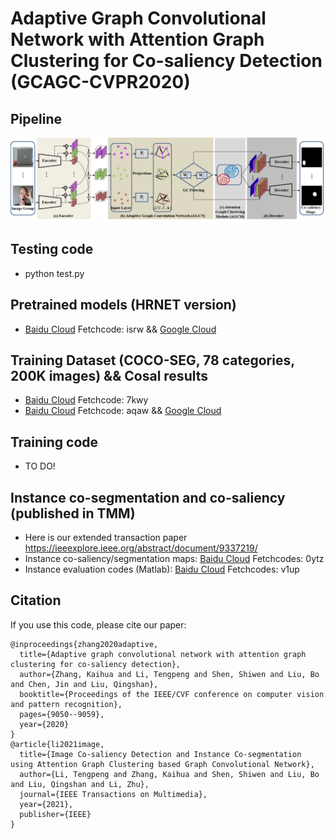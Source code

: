 # Adaptive Graph Convolutional Network with Attention Graph Clustering for Co-saliency Detection (GCAGC-CVPR2020)
## Pipeline
![pipeline](https://github.com/ltp1995/GCAGC-CVPR2020/blob/master/maps/pipeline.png)
## Testing code
* python test.py
## Pretrained models (HRNET version)
* [Baidu Cloud](https://pan.baidu.com/s/1C4pX_akexLHe7fTWtWHxlw) Fetchcode: isrw && [Google Cloud](https://drive.google.com/file/d/1rStw0BybbGjARLfEEwcGuxuDv0oQoBFY/view?usp=sharing)
## Training Dataset (COCO-SEG, 78 categories, 200K images) && Cosal results
* [Baidu Cloud](https://pan.baidu.com/s/1el5csohupzbLXzLZLSHO6w) Fetchcode: 7kwy
* [Baidu Cloud](https://pan.baidu.com/s/1x4t9hp1JIKKirI9s8Vsy1w) Fetchcode: aqaw && [Google Cloud](https://drive.google.com/file/d/1rStw0BybbGjARLfEEwcGuxuDv0oQoBFY/view?usp=sharing)
## Training code
* TO DO!

## Instance co-segmentation and co-saliency (published in TMM)
* Here is our extended transaction paper https://ieeexplore.ieee.org/abstract/document/9337219/
* Instance co-saliency/segmentation maps:
  [Baidu Cloud](https://pan.baidu.com/s/1Y0rTjkYnVfwfQhNEE3SQOQ) Fetchcodes: 0ytz 
* Instance evaluation codes (Matlab):
  [Baidu Cloud](https://pan.baidu.com/s/1QiC5GFcJ8YmeA7gb7y57sQ) Fetchcodes: v1up 

## Citation
If you use this code, please cite our paper:
```
@inproceedings{zhang2020adaptive,
  title={Adaptive graph convolutional network with attention graph clustering for co-saliency detection},
  author={Zhang, Kaihua and Li, Tengpeng and Shen, Shiwen and Liu, Bo and Chen, Jin and Liu, Qingshan},
  booktitle={Proceedings of the IEEE/CVF conference on computer vision and pattern recognition},
  pages={9050--9059},
  year={2020}
}
@article{li2021image,
  title={Image Co-saliency Detection and Instance Co-segmentation using Attention Graph Clustering based Graph Convolutional Network},
  author={Li, Tengpeng and Zhang, Kaihua and Shen, Shiwen and Liu, Bo and Liu, Qingshan and Li, Zhu},
  journal={IEEE Transactions on Multimedia},
  year={2021},
  publisher={IEEE}
}
```

